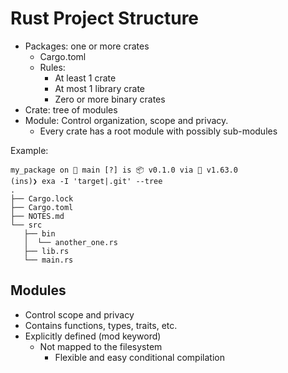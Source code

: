 # Rust Project Structure

* Packages: one or more crates
  * Cargo.toml
  * Rules: 
    * At least 1 crate
    * At most 1 library crate
    * Zero or more binary crates
* Crate: tree of modules
* Module: Control organization, scope and privacy.
  * Every crate has a root module with possibly sub-modules

Example:

```
my_package on  main [?] is 📦 v0.1.0 via 🦀 v1.63.0
(ins)❯ exa -I 'target|.git' --tree
.
├── Cargo.lock
├── Cargo.toml
├── NOTES.md
└── src
   ├── bin
   │  └── another_one.rs
   ├── lib.rs
   └── main.rs
```

## Modules

* Control  scope and privacy
* Contains functions, types, traits, etc.
* Explicitly defined (mod keyword)
  * Not mapped to the filesystem
    * Flexible and easy conditional compilation